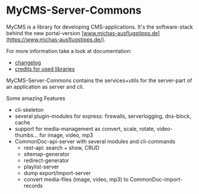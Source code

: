 # MyCMS-Server-Commons

MyCMS is a library for developing CMS-applications.
It's the software-stack behind the new portal-version [www.michas-ausflugstipps.de](https://www.michas-ausflugstipps.de/). 

For more information take a look at documentation:
- [changelog](docs/CHANGELOG.md) 
- [credits for used libraries](docs/CREDITS.md)

MyCMS-Server-Commons contains the services+utils for the server-part of an application as server and cli.

Some amazing Features
- cli-skeleton
- several plugin-modules for express: firewalls, serverlogging, dns-block, cache
- support for media-management as convert, scale, rotate, video-thumbs...  for image, video, mp3
- CommonDoc-api-server with several modules and cli-commands
    - rest-api: search + show, CRUD
    - sitemap-generator
    - redirect-generator
    - playlist-server
    - dump export/import-server
    - convert media-files (image, video, mp3) to CommonDoc-import-records
